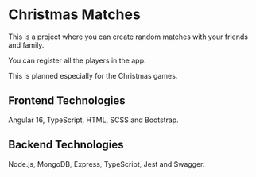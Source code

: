 # Christmas Matches

This is a project where you can create random matches with your friends and family.

You can register all the players in the app.

This is planned especially for the Christmas games.

## Frontend Technologies

Angular 16, TypeScript, HTML, SCSS and Bootstrap.

## Backend Technologies

Node.js, MongoDB, Express, TypeScript, Jest and Swagger.
